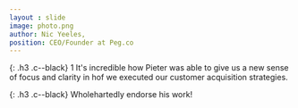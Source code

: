 ```yaml
---
layout : slide
image: photo.png
author: Nic Yeeles,
position: CEO/Founder at Peg.co
---
```


{: .h3 .c--black}
1 It's incredible how Pieter was able to give us a new sense of focus and clarity in hof we executed our customer acquisition strategies.

{: .h3 .c--black}
Wholehartedly endorse his work!
